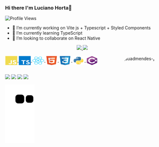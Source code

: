 ### Hi there I'm Luciano Horta👋

<p> <img src="https://komarev.com/ghpvc/?username=auadmendes&color=yellow" alt="Profile Views" /> </p>

- 🔭 I’m currently working on Vite js + Typescript + Styled Components
- 🌱 I’m currently learning TypeScript
- 👯 I’m looking to collaborate on React Native


<div align="center">
  <a href="https://github.com/auadmendes">
  <img height="180em" src="https://github-readme-stats.vercel.app/api?username=auadmendes&show_icons=true&theme=dracula&include_all_commits=true&count_private=true"/>
  <img height="180em" src="https://github-readme-stats.vercel.app/api/top-langs/?username=auadmendes&layout=compact&langs_count=7&theme=dracula"/>
</div>
<div style="display: inline_block"><br>
  <img align="center" alt="Rafa-Js" height="30" width="40" src="https://raw.githubusercontent.com/devicons/devicon/master/icons/javascript/javascript-plain.svg">
  <img align="center" alt="Rafa-Ts" height="30" width="40" src="https://raw.githubusercontent.com/devicons/devicon/master/icons/typescript/typescript-plain.svg">
  <img align="center" alt="auadmendes" height="30" width="40" src="https://raw.githubusercontent.com/devicons/devicon/master/icons/react/react-original.svg">
  <img align="center" alt="auadmendes-HTML" height="30" width="40" src="https://raw.githubusercontent.com/devicons/devicon/master/icons/html5/html5-original.svg">
  <img align="center" alt="auadmendes-CSS" height="30" width="40" src="https://raw.githubusercontent.com/devicons/devicon/master/icons/css3/css3-original.svg">
  <img align="center" alt="auadmendes-Python" height="30" width="40" src="https://raw.githubusercontent.com/devicons/devicon/master/icons/python/python-original.svg">
  <img align="center" alt="auadmendes-Csharp" height="30" width="40" src="https://raw.githubusercontent.com/devicons/devicon/master/icons/csharp/csharp-original.svg">
  <img align="right" alt="auadmendes-pic" height="150" style="border-radius:50px;" src="https://media-exp1.licdn.com/dms/image/C4D03AQH2QWI8Qn67_w/profile-displayphoto-shrink_200_200/0/1649418811504?e=1664409600&v=beta&t=DKBa_P73xaV5EAAqjc-ji_GXgWVhz7-c7B2dCjTvVsM">
</div>
  
  ##
 
<div> 
  
  <a href="https://www.instagram.com/auadmendes/" target="_blank"><img src="https://img.shields.io/badge/-Instagram-%23E4405F?style=for-the-badge&logo=instagram&logoColor=white" target="_blank"></a>
 <a href="https://discord.gg/Lauad#4545" target="_blank"><img src="https://img.shields.io/badge/Discord-7289DA?style=for-the-badge&logo=discord&logoColor=white" target="_blank"></a> 
  <a href = "mailto:luciano.auad@gmail.com"><img src="https://img.shields.io/badge/-Gmail-%23333?style=for-the-badge&logo=gmail&logoColor=white" target="_blank"></a>
  <a href="https://www.linkedin.com/in/luciano-mendes-horta/" target="_blank"><img src="https://img.shields.io/badge/-LinkedIn-%230077B5?style=for-the-badge&logo=linkedin&logoColor=white" target="_blank"></a> 
 
  ![Snake animation](https://github.com/rafaballerini/rafaballerini/blob/output/github-contribution-grid-snake.svg)
 
</div>






<!--
**auadmendes/auadmendes** is a ✨ _special_ ✨ repository because its `README.md` (this file) appears on your GitHub profile.

Here are some ideas to get you started:

- 🔭 I’m currently working on ...
- 🌱 I’m currently learning ...
- 👯 I’m looking to collaborate on ...
- 🤔 I’m looking for help with ...
- 💬 Ask me about ...
- 📫 How to reach me: ...
- 😄 Pronouns: ...
- ⚡ Fun fact: ...
-->
